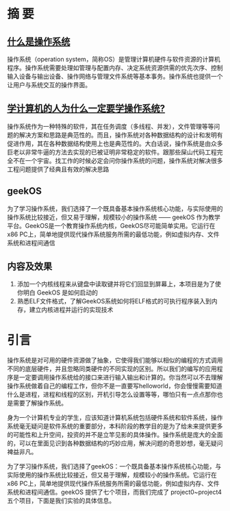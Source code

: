 # 摘 要

## [什么是操作系统](https://baike.baidu.com/item/%E6%93%8D%E4%BD%9C%E7%B3%BB%E7%BB%9F/192?fr=aladdin)

操作系统（operation system，简称OS）是管理计算机硬件与软件资源的计算机程序。操作系统需要处理如管理与配置内存、决定系统资源供需的优先次序、控制输入设备与输出设备、操作网络与管理文件系统等基本事务。操作系统也提供一个让用户与系统交互的操作界面。

## [学计算机的人为什么一定要学操作系统?](https://www.zhihu.com/question/324319420) 

操作系统作为一种特殊的软件，其在任务调度（多线程、并发），文件管理等等问题的解决方案和思路是典范性的。而且，操作系统对各种数据结构的设计和发明有促进作用，其在各种数据结构使用上也是典范性的。大白话说，操作系统是由众多巨老以非常牛逼的方法去实现的已被证明非常稳定的软件。跟那些屎山代码工程完全不在一个宇宙。找工作的时候必定会问你操作系统的问题，操作系统对解决很多工程问题提供了经典且有效的解决思路

##  geekOS

为了学习操作系统，我们选择了一个既具备基本操作系统核心功能，与实际使用的操作系统比较接近，但又易于理解，规模较小的操作系统 —— geekOS 作为教学平台。GeekOS是一个教育操作系统内核，GeekOS尽可能简单实用。它运行在x86 PC上，简单地提供现代操作系统服务所需的最低功能，例如虚拟内存、文件系统和进程间通信

## 内容及效果

1. 添加一个内核线程来从键盘中读取键并将它们回显到屏幕上，本项目是为了使你明白 GeekOS 是如何启动的
2.  熟悉ELF文件格式，了解GeekOS系统如何将ELF格式的可执行程序装入到内存，建立内核进程并运行的实现技术

# 引言

操作系统是对可用的硬件资源做了抽象，它使得我们能够以相似的编程的方式调用不同的底层硬件，并且忽略同类硬件的不同实现的区别。所以我们的编写的应用程序是一定要调用操作系统给的接口来进行输入输出和计算的。你当然可以不去理解操作系统做着自己的编程工作，但你不是一直要写helloworld，你会慢慢需要知道什么是进程，进程和线程的区别，开机引导怎么设置等等，哪怕只有一点点那你也是需要了解操作系统。

身为一个计算机专业的学生，应该知道计算机系统包括硬件系统和软件系统，操作系统毫无疑问是软件系统的重要部分，本科阶段的教学目的是为了给未来提供更多的可能性和上升空间，投资的并不是立竿见影的具体操作。操作系统是庞大的全面的，可以在里面见识到各种数据结构的巧妙应用，解决问题的奇思妙想，毫无疑问裨益非凡。

为了学习操作系统，我们选择了geekOS：一个既具备基本操作系统核心功能，与实际使用的操作系统比较接近，但又易于理解，规模较小的操作系统。它运行在x86 PC上，简单地提供现代操作系统服务所需的最低功能，例如虚拟内存、文件系统和进程间通信。geekOS 提供了七个项目，而我们完成了 project0~project4 五个项目，下面是我们实验的具体信息。







